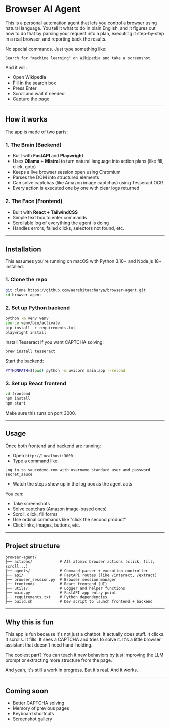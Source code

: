 # Browser AI Agent

This is a personal automation agent that lets you control a browser using natural language. You tell it what to do in plain English, and it figures out how to do that by parsing your request into a plan, executing it step-by-step in a real browser, and reporting back the results.

No special commands. Just type something like:

```text
Search for "machine learning" on Wikipedia and take a screenshot
```

And it will:
- Open Wikipedia
- Fill in the search box
- Press Enter
- Scroll and wait if needed
- Capture the page

---

## How it works

The app is made of two parts:

### 1. The Brain (Backend)
- Built with **FastAPI** and **Playwright**
- Uses **Ollama + Mistral** to turn natural language into action plans (like fill, click, goto)
- Keeps a live browser session open using Chromium
- Parses the DOM into structured elements
- Can solve captchas (like Amazon image captchas) using Tesseract OCR
- Every action is executed one by one with clear logs returned

### 2. The Face (Frontend)
- Built with **React + TailwindCSS**
- Simple text box to enter commands
- Scrollable log of everything the agent is doing
- Handles errors, failed clicks, selectors not found, etc.

---

## Installation

This assumes you're running on macOS with Python 3.10+ and Node.js 18+ installed.

### 1. Clone the repo

```bash
git clone https://github.com/aarshitaacharya/browser-agent.git
cd browser-agent
```

### 2. Set up Python backend

```bash
python -m venv venv
source venv/bin/activate
pip install -r requirements.txt
playwright install
```

Install Tesseract if you want CAPTCHA solving:

```bash
brew install tesseract
```

Start the backend:

```bash
PYTHONPATH=$(pwd) python -m uvicorn main:app --reload
```

### 3. Set up React frontend

```bash
cd frontend
npm install
npm start
```

Make sure this runs on port 3000.

---

## Usage

Once both frontend and backend are running:

- Open `http://localhost:3000`
- Type a command like:

```text
Log in to saucedemo.com with username standard_user and password secret_sauce
```

- Watch the steps show up in the log box as the agent acts

You can:
- Take screenshots
- Solve captchas (Amazon image-based ones)
- Scroll, click, fill forms
- Use ordinal commands like "click the second product"
- Click links, images, buttons, etc.

---

## Project structure

```text
browser-agent/
├── actions/            # All atomic browser actions (click, fill, scroll...)
├── agents/             # Command parser + execution controller
├── api/                # FastAPI routes (like /interact, /extract)
├── browser_session.py  # Browser session manager
├── frontend/           # React frontend (UI)
├── utils/              # Logger and helper functions
├── main.py             # FastAPI app entry point
├── requirements.txt    # Python dependencies
├── build.sh            # Dev script to launch frontend + backend
```

---

## Why this is fun

This app is fun because it's not just a chatbot. It actually does stuff. It clicks. It scrolls. It fills. It sees a CAPTCHA and tries to solve it. It's a little browser assistant that doesn't need hand-holding.

The coolest part? You can teach it new behaviors by just improving the LLM prompt or extracting more structure from the page.

And yeah, it's still a work in progress. But it's real. And it works.

---

## Coming soon

- Better CAPTCHA solving
- Memory of previous pages
- Keyboard shortcuts
- Screenshot gallery